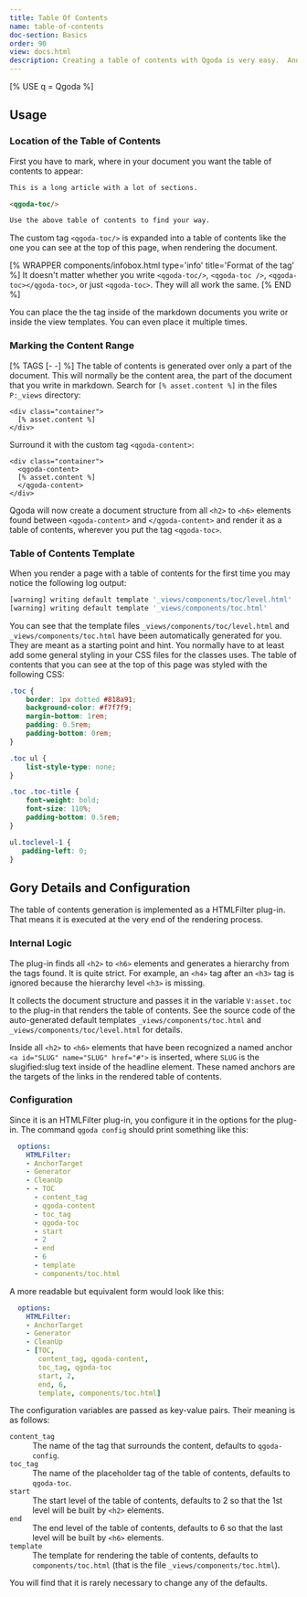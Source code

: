 ```yaml
---
title: Table Of Contents
name: table-of-contents
doc-section: Basics
order: 90
view: docs.html
description: Creating a table of contents with Qgoda is very easy.  And every aspect of it can be styled to your needs.
---
```

[% USE q = Qgoda %]

<qgoda-toc/>

## Usage

### Location of the Table of Contents

First you have to mark, where in your document you want the table of contents to appear:

```markdown
This is a long article with a lot of sections.

<qgoda-toc/>

Use the above table of contents to find your way.
```

The custom tag `<qgoda-toc/>` is expanded into a table of contents like the one you can see at the top of this page, when rendering the document.

[% WRAPPER components/infobox.html
           type='info' title='Format of the tag' %]
It doesn't matter whether you write <code>&lt;qgoda-toc/&gt;</code>, <code>&lt;qgoda-toc /&gt;</code>, <code>&lt;qgoda-toc&gt;&lt;/qgoda-toc&gt;</code>, or just <code>&lt;qgoda-toc&gt;</code>.  They will all work the same.
[% END %]

You can place the the tag inside of the markdown documents you write or inside the view templates.  You can even place it multiple times.

### Marking the Content Range

[% TAGS [- -] %]
The table of contents is generated over only a part of the document.  This will normally be the content area, the part of the document that you write in markdown.  Search for `[% asset.content %]` in the files `P:_views` directory:

```markup
<div class="container">
  [% asset.content %]
</div>
```

Surround it with the custom tag `<qgoda-content>`:

```markup
<div class="container">
  <qgoda-content>
  [% asset.content %]
  </qgoda-content>
</div>
```

Qgoda will now create a document structure from all `<h2>` to `<h6>` elements found between `<qgoda-content>` and `</qgoda-content>` and render it as a table of contents, wherever you put the tag `<qgoda-toc>`.

### Table of Contents Template

When you render a page with a table of contents for the first time you may notice the following log output:

```bash
[warning] writing default template '_views/components/toc/level.html'
[warning] writing default template '_views/components/toc.html'
```

You can see that the template files `_views/components/toc/level.html` and `_views/components/toc.html` have been automatically generated for you.  They are meant as a starting point and hint.  You normally have to at least add some general styling in your <q-term>CSS</q-term> files for the classes uses.  The table of contents that you can see at the top of this page was styled with the following <q-term>CSS</q-term>:

```css
.toc {
    border: 1px dotted #818a91;
    background-color: #f7f7f9;
    margin-bottom: 1rem;
    padding: 0.5rem;
    padding-bottom: 0rem;
}

.toc ul {
    list-style-type: none;
}

.toc .toc-title {
    font-weight: bold;
    font-size: 110%;
    padding-bottom: 0.5rem;
}

ul.toclevel-1 {
   padding-left: 0;
}
```

## Gory Details and Configuration

The table of contents generation is implemented as a <q-term>HTMLFilter</q-term> plug-in.  That means it is executed at the very end of the rendering process.

### Internal Logic

The plug-in finds all `<h2>` to `<h6>` elements and generates a hierarchy from the tags found.  It is quite strict.  For example, an `<h4>` tag after an `<h3>` tag is ignored because the hierarchy level `<h3>` is missing.

It collects the document structure and passes it in the variable `V:asset.toc` to the plug-in that renders the table of contents.  See the source code of the auto-generated default templates `_views/components/toc.html` and `_views/components/toc/level.html` for details.

Inside all `<h2>` to `<h6>` elements that have been recognized a named anchor `<a id="SLUG" name="SLUG" href="#">` is inserted, where `SLUG` is the <q-term>slugified:slug</q-term> text inside of the headline element.  These named anchors are the targets of the links in the rendered table of contents.

### Configuration

Since it is an HTMLFilter plug-in, you configure it in the options for the plug-in.  The command `qgoda config` should print something like this:

```yaml
  options:
    HTMLFilter:
    - AnchorTarget
    - Generator
    - CleanUp
    - - TOC
      - content_tag
      - qgoda-content
      - toc_tag
      - qgoda-toc
      - start
      - 2
      - end
      - 6
      - template
      - components/toc.html
```

A more readable but equivalent form would look like this:

```yaml
  options:
    HTMLFilter:
    - AnchorTarget
    - Generator
    - CleanUp
    - [TOC,
       content_tag, qgoda-content,
       toc_tag, qgoda-toc
       start, 2,
       end, 6,
       template, components/toc.html] 
```

The configuration variables are passed as key-value pairs.  Their meaning is as follows:

<dl>
  <dt><code>content_tag</code></dt>
  <dd>The name of the tag that surrounds the content, defaults to <code>qgoda-config</code>.
  <dt><code>toc_tag</code></dt>
  <dd>The name of the placeholder tag of the table of contents, defaults to <code>qgoda-toc</code>.
  <dt><code>start</code></dt>
  <dd>The start level of the table of contents, defaults to 2 so that the 1st level will be built by <code>&lt;h2&gt;</code> elements.
  <dt><code>end</code></dt>
  <dd>The end level of the table of contents, defaults to 6 so that the last level will be built by <code>&lt;h6&gt;</code> elements.
  <dt><code>template</code></td>
  <dd>The template for rendering the table of contents, defaults to <code>components/toc.html</code> (that is the file <code>_views/components/toc.html</code>).
</dl>

You will find that it is rarely necessary to change any of the defaults.
